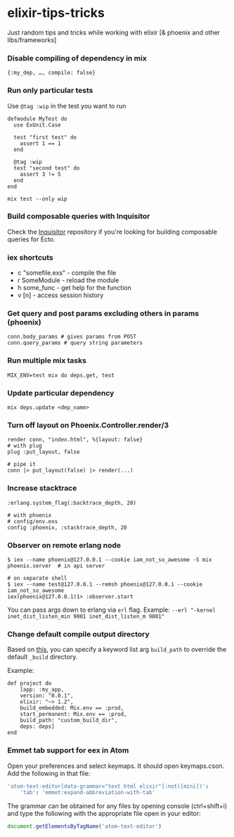 # elixir-tips-tricks
Just random tips and tricks while working with elixir [&amp; phoenix and other libs/frameworks]


### Disable compiling of dependency in mix
```
{:my_dep, …, compile: false}
```

### Run only particular tests

Use `@tag :wip` in the test you want to run
```
defmodule MyTest do
  use ExUnit.Case
  
  test "first test" do
    assert 1 == 1
  end
  
  @tag :wip
  test "second test" do
    assert 3 != 5
  end
end
```

```
mix test --only wip
```

### Build composable queries with Inquisitor
Check the [Inquisitor](https://github.com/DockYard/inquisitor) repository if you're looking for building composable queries for Ecto.

### iex shortcuts
- c "somefile.exs" - compile the file
- r SomeModule - reload the module
- h some_func - get help for the function
- v [n] - access session history

### Get query and post params excluding others in params (phoenix)

```
conn.body_params # gives params from POST
conn.query_params # query string parameters
```

### Run multiple mix tasks

```
MIX_ENV=test mix do deps.get, test
```

### Update particular dependency

```
mix deps.update <dep_name>
```

### Turn off layout on Phoenix.Controller.render/3

```
render conn, "index.html", %{layout: false}
# with plug
plug :put_layout, false

# pipe it
conn |> put_layout(false) |> render(...)
```

### Increase stacktrace

```
:erlang.system_flag(:backtrace_depth, 20)

# with phoenix
# config/env.exs
config :phoenix, :stacktrace_depth, 20
```

### Observer on remote erlang node

```
$ iex --name phoenix@127.0.0.1 --cookie iam_not_so_awesome -S mix phoenix.server  # in api server

# on separate shell
$ iex --name test@127.0.0.1 --remsh phoenix@127.0.0.1 --cookie iam_not_so_awesome
iex(phoenix@127.0.0.1)1> :observer.start
```

You can pass args down to erlang via `erl` flag.
Example: `--erl "-kernel inet_dist_listen_min 9001 inet_dist_listen_m 9001"`

### Change default compile output directory

Based on [this](https://github.com/elixir-lang/elixir/blob/4e648199f18ee3be8addab82c951b9e2dd82f885/lib/mix/lib/mix/tasks/new.ex#L286), you can specify a keyword list arg `build_path` to override the default `_build` directory.

Example:

    def project do
        [app: :my_app,
        version: "0.0.1",
        elixir: "~> 1.2",
        build_embedded: Mix.env == :prod,
        start_permanent: Mix.env == :prod,
        build_path: "custom_build_dir",
        deps: deps]
    end

### Emmet tab support for eex in Atom

Open your preferences and select keymaps. It should open keymaps.cson. Add the following in that file:

```coffeescript
'atom-text-editor[data-grammar="text html elixir"]:not([mini])':
    'tab': 'emmet:expand-abbreviation-with-tab'
```

The grammar can be obtained for any files by opening console (ctrl+shift+i) and type the following with the appropriate file open in your editor:

```javascript
document.getElementsByTagName('atom-text-editor')
```
